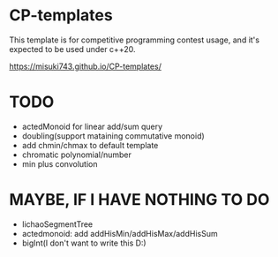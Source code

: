 # CP-templates

This template is for competitive programming contest usage, and it's expected to be used under c++20.

https://misuki743.github.io/CP-templates/

# TODO

- actedMonoid for linear add/sum query
- doubling(support mataining commutative monoid)
- add chmin/chmax to default template
- chromatic polynomial/number
- min plus convolution

# MAYBE, IF I HAVE NOTHING TO DO

- lichaoSegmentTree
- actedmonoid: add addHisMin/addHisMax/addHisSum
- bigInt(I don't want to write this D:)
